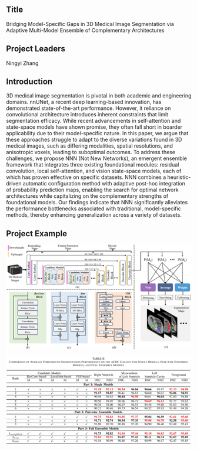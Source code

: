 ## Title

Bridging Model-Specific Gaps in 3D Medical Image Segmentation via Adaptive Multi-Model Ensemble of Complementary Architectures

## Project Leaders

Ningyi Zhang

## Introduction

3D medical image segmentation is pivotal in both academic and engineering domains. nnUNet, a recent deep learning-based innovation, has demonstrated state-of-the-art performance. However, it reliance on convolutional architecture introduces inherent constraints that limit segmentation efficacy. While recent advancements in self-attention and state-space models have shown promise, they often fall short in boarder applicability due to their model-specific nature.
In this paper, we argue that these approaches struggle to adapt to the diverse variations found in 3D medical images, such as differing modalities, spatial resolutions, and anisotropic voxels, leading to suboptimal outcomes.
To address these challenges, we propose NNN (Not New Networks), an emergent ensemble framework that integrates three existing foundational modules: residual convolution, local self-attention, and vision state-space models, each of which has proven effective on specific datasets. NNN combines a heuristic-driven automatic configuration method with adaptive post-hoc integration of probability prediction maps, enabling the search for optimal network architectures while capitalizing on the complementary strengths of foundational models.
Our findings indicate that NNN significantly alleviates the performance bottlenecks associated with traditional, model-specific methods, thereby enhancing generalization across a variety of datasets.

## Project Example

![Overall_Architecture](Overall_Architecture.jpg)

![ACDC_Comparison](ACDC_Comparison.jpg)